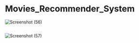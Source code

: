 # Movies_Recommender_System
![Screenshot (56)](https://github.com/Kheyali15/Movies_Recommender_System/assets/87923530/277f25e1-d4c5-47fd-9094-274f6fc63b97)
##
![Screenshot (57)](https://github.com/Kheyali15/Movies_Recommender_System/assets/87923530/f7abc559-b0b4-4e57-91ad-355815f35d68)
